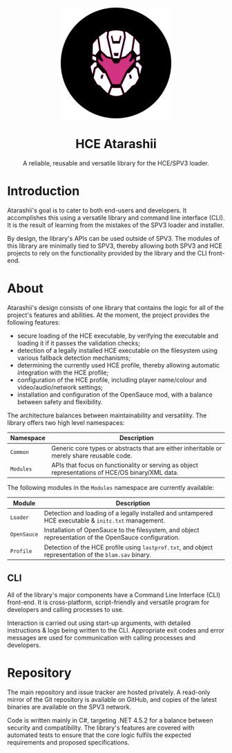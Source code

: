 <html>
    <p align="center">
        <img src="./Atarashii.png"/>
    </p>
    <h1 align="center">
        HCE Atarashii
    </h1>
    <p align="center">
        A reliable, reusable and versatile library for the HCE/SPV3 loader.
    </p>
</html>

# Introduction

Atarashii's goal is to cater to both end-users and developers. It accomplishes this using a versatile library and
command line interface (CLI). It is the result of learning from the mistakes of the SPV3 loader and installer.

By design, the library's APIs can be used outside of SPV3. The modules of this library are minimally tied to SPV3,
thereby allowing both SPV3 and HCE projects to rely on the functionality provided by the library and the CLI front-end.

# About

Atarashii's design consists of one library that contains the logic for all of the project's features and abilities.
At the moment, the project provides the following features:

- secure loading of the HCE executable, by verifying the executable and loading it if it passes the validation checks;
- detection of a legally installed HCE executable on the filesystem using various fallback detection mechanisms;
- determining the currently used HCE profile, thereby allowing automatic integration with the HCE profile;
- configuration of the HCE profile, including player name/colour and video/audio/network settings;
- installation and configuration of the OpenSauce mod, with a balance between safety and flexibility.

The architecture balances between maintainability and versatility. The library offers two high level namespaces:
 
| Namespace | Description                                                                                              |
| --------- | -------------------------------------------------------------------------------------------------------- |
| `Common`  | Generic core types or abstracts that are either inheritable or merely share reusable code.               |
| `Modules` | APIs that focus on functionality or serving as object representations of HCE/OS binary/XML data.         |

The following modules in the `Modules` namespace are currently available:

| Module      | Description                                                                                            |
| ----------- | ------------------------------------------------------------------------------------------------------ |
| `Loader`    | Detection and loading of a legally installed and untampered HCE executable & `initc.txt` management.   |
| `OpenSauce` | Installation of OpenSauce to the filesystem, and object representation of the OpenSauce configuration. |
| `Profile`   | Detection of the HCE profile using `lastprof.txt`, and object representation of the `blam.sav` binary. |

## CLI

All of the library's major components have a Command Line Interface (CLI) front-end. It is cross-platform,
script-friendly and versatile program for developers and calling processes to use.

Interaction is carried out using start-up arguments, with detailed instructions & logs being written to the CLI.
Appropriate exit codes and error messages are used for communication with calling processes and developers.

# Repository

The main repository and issue tracker are hosted privately. A read-only mirror of the Git repository is available on
GitHub, and copies of the latest binaries are available on the SPV3 network.

Code is written mainly in C#, targeting .NET 4.5.2 for a balance between security and compatibility. The library's
features are covered with automated tests to ensure that the core logic fulfils the expected requirements and proposed
specifications.